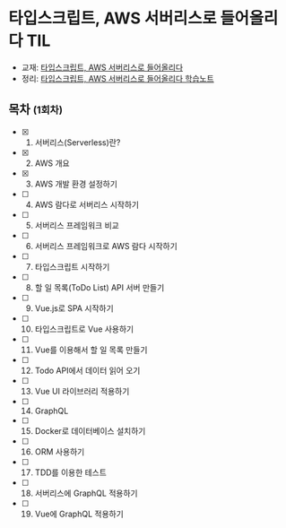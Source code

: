 # 타입스크립트, AWS 서버리스로 들어올리다 TIL
- 교재: [타입스크립트, AWS 서버리스로 들어올리다](https://www.aladin.co.kr/shop/wproduct.aspx?ItemId=220420639)
- 정리: [타입스크립트, AWS 서버리스로 들어올리다 학습노트](TBD)


## 목차 <small>(1회차)</small>
- [x] 1. 서버리스(Serverless)란?
- [x] 2. AWS 개요
- [x] 3. AWS 개발 환경 설정하기
- [ ] 4. AWS 람다로 서버리스 시작하기
- [ ] 5. 서버리스 프레임워크 비교
- [ ] 6. 서버리스 프레임워크로 AWS 람다 시작하기
- [ ] 7. 타입스크립트 시작하기
- [ ] 8. 할 일 목록(ToDo List) API 서버 만들기
- [ ] 9. Vue.js로 SPA 시작하기
- [ ] 10. 타입스크립트로 Vue 사용하기
- [ ] 11. Vue를 이용해서 할 일 목록 만들기
- [ ] 12. Todo API에서 데이터 읽어 오기
- [ ] 13. Vue UI 라이브러리 적용하기
- [ ] 14. GraphQL
- [ ] 15. Docker로 데이터베이스 설치하기
- [ ] 16. ORM 사용하기
- [ ] 17. TDD를 이용한 테스트
- [ ] 18. 서버리스에 GraphQL 적용하기
- [ ] 19. Vue에 GraphQL 적용하기

